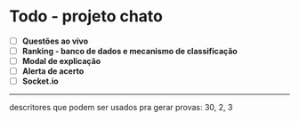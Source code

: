 # Todo - projeto chato

- [ ] **Questões ao vivo**
- [ ] **Ranking - banco de dados e mecanismo de classificação**
- [ ] **Modal de explicação**
- [ ] **Alerta de acerto**
- [ ] **Socket.io**

---
descritores que podem ser usados pra gerar provas: 30, 2, 3